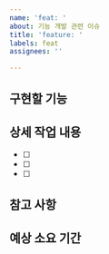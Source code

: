 ```yaml
---
name: 'feat: '
about: 기능 개발 관련 이슈
title: 'feature: '
labels: feat
assignees: ''

---
```


## 구현할 기능

## 상세 작업 내용

- [ ] 
- [ ] 
- [ ] 

## 참고 사항

## 예상 소요 기간
